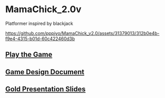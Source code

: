 # MamaChick_2.0v
Platformer inspired by blackjack

https://github.com/pppiyo/MamaChick_v2.0/assets/31379013/312b0e4b-f9e4-4315-b01d-60c422460d3b

## [Play the Game](https://play.unity.com/en/games/b5a80091-9d1d-44e1-9dae-00e9a6b3eb18/mamachickgoldbuild)

## [Game Design Document](https://docs.google.com/document/d/1DIdDQicoc2tzeicHaqRpezNrMyfghuxSIYCXHeo6f08)

## [Gold Presentation Slides](https://docs.google.com/presentation/d/1RT8hNzgYNeFCxHd9dL7s8xgLRReWsx5O/)


